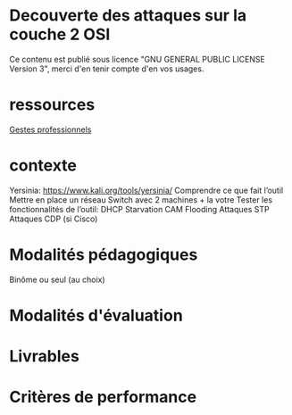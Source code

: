 # Decouverte des attaques sur la couche 2 OSI

Ce contenu est publié sous licence "GNU GENERAL PUBLIC LICENSE Version 3", merci d'en tenir compte d'en vos usages.

# ressources

[Gestes professionnels](https://github.com/Aif4thah/Dojo-101)

# contexte

Yersinia: https://www.kali.org/tools/yersinia/ 
Comprendre ce que fait l’outil
Mettre en place un réseau Switch avec 2 machines + la votre
Tester les fonctionnalités de l’outil:
DHCP Starvation
CAM Flooding
Attaques STP
Attaques CDP (si Cisco)



# Modalités pédagogiques

Binôme ou seul (au choix)

# Modalités d'évaluation


# Livrables


# Critères de performance

